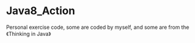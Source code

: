 # Java8_Action
Personal exercise code, some are coded by myself, and some are from the 《Thinking in Java》
